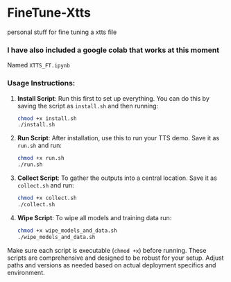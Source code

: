 # FineTune-Xtts
personal stuff for fine tuning a xtts file

### I have also included a google colab that works at this moment

Named  `XTTS_FT.ipynb`

### Usage Instructions:
1. **Install Script**: Run this first to set up everything. You can do this by saving the script as `install.sh` and then running:
   ```bash
   chmod +x install.sh
   ./install.sh
   ```
2. **Run Script**: After installation, use this to run your TTS demo. Save it as `run.sh` and run:
   ```bash
   chmod +x run.sh
   ./run.sh
   ```
3. **Collect Script**: To gather the outputs into a central location. Save it as `collect.sh` and run:
   ```bash
   chmod +x collect.sh
   ./collect.sh
   ```
4. **Wipe Script**: To wipe all models and training data run:
   ```bash
   chmod +x wipe_models_and_data.sh
   ./wipe_models_and_data.sh
   ```

Make sure each script is executable (`chmod +x`) before running. These scripts are comprehensive and designed to be robust for your setup. Adjust paths and versions as needed based on actual deployment specifics and environment.

